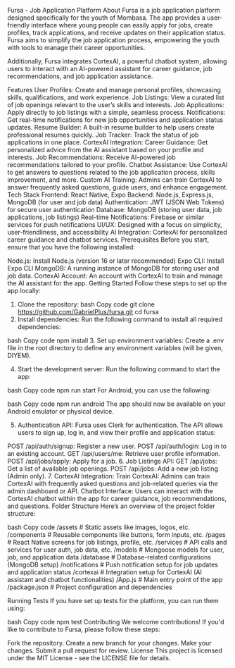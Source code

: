 Fursa - Job Application Platform
About
Fursa is a job application platform designed specifically for the youth of Mombasa. The app provides a user-friendly interface where young people can easily apply for jobs, create profiles, track applications, and receive updates on their application status. Fursa aims to simplify the job application process, empowering the youth with tools to manage their career opportunities.

Additionally, Fursa integrates CortexAI, a powerful chatbot system, allowing users to interact with an AI-powered assistant for career guidance, job recommendations, and job application assistance.


Features
User Profiles: Create and manage personal profiles, showcasing skills, qualifications, and work experience.
Job Listings: View a curated list of job openings relevant to the user’s skills and interests.
Job Applications: Apply directly to job listings with a simple, seamless process.
Notifications: Get real-time notifications for new job opportunities and application status updates.
Resume Builder: A built-in resume builder to help users create professional resumes quickly.
Job Tracker: Track the status of job applications in one place.
CortexAI Integration:
Career Guidance: Get personalized advice from the AI assistant based on your profile and interests.
Job Recommendations: Receive AI-powered job recommendations tailored to your profile.
Chatbot Assistance: Use CortexAI to get answers to questions related to the job application process, skills improvement, and more.
Custom AI Training: Admins can train CortexAI to answer frequently asked questions, guide users, and enhance engagement.
Tech Stack
Frontend: React Native, Expo
Backend: Node.js, Express.js, MongoDB (for user and job data)
Authentication: JWT (JSON Web Tokens) for secure user authentication
Database: MongoDB (storing user data, job applications, job listings)
Real-time Notifications: Firebase or similar services for push notifications
UI/UX: Designed with a focus on simplicity, user-friendliness, and accessibility
AI Integration: CortexAI for personalized career guidance and chatbot services.
Prerequisites
Before you start, ensure that you have the following installed:

Node.js: Install Node.js (version 16 or later recommended)
Expo CLI: Install Expo CLI
MongoDB: A running instance of MongoDB for storing user and job data.
CortexAI Account: An account with CortexAI to train and manage the AI assistant for the app.
Getting Started
Follow these steps to set up the app locally:

1. Clone the repository:
bash
Copy code
git clone https://github.com/GabrielPlus/fursa.git
cd fursa
2. Install dependencies:
Run the following command to install all required dependencies:

bash
Copy code
npm install
3. Set up environment variables:
Create a .env file in the root directory to define any environment variables (will be given, DIYEM).

4. Start the development server:
Run the following command to start the app:

bash
Copy code
npm run start
For Android, you can use the following:

bash
Copy code
npm run android
The app should now be available on your Android emulator or physical device.

5. Authentication API:
Fursa uses Clerk for authentication. The API allows users to sign up, log in, and view their profile and application status:

POST /api/auth/signup: Register a new user.
POST /api/auth/login: Log in to an existing account.
GET /api/users/me: Retrieve user profile information.
POST /api/jobs/apply: Apply for a job.
6. Job Listings API:
GET /api/jobs: Get a list of available job openings.
POST /api/jobs: Add a new job listing (Admin only).
7. CortexAI Integration:
Train CortexAI: Admins can train CortexAI with frequently asked questions and job-related queries via the admin dashboard or API.
Chatbot Interface: Users can interact with the CortexAI chatbot within the app for career guidance, job recommendations, and questions.
Folder Structure
Here’s an overview of the project folder structure:

bash
Copy code
/assets           # Static assets like images, logos, etc.
/components       # Reusable components like buttons, form inputs, etc.
/pages            # React Native screens for job listings, profile, etc.
/services         # API calls and services for user auth, job data, etc.
/models           # Mongoose models for user, job, and application data
/database         # Database-related configurations (MongoDB setup)
/notifications    # Push notification setup for job updates and application status
/cortexai         # Integration setup for CortexAI (AI assistant and chatbot functionalities)
/App.js           # Main entry point of the app
/package.json     # Project configuration and dependencies

Running Tests
If you have set up tests for the platform, you can run them using:

bash
Copy code
npm test
Contributing
We welcome contributions! If you'd like to contribute to Fursa, please follow these steps:

Fork the repository.
Create a new branch for your changes.
Make your changes.
Submit a pull request for review.
License
This project is licensed under the MIT License - see the LICENSE file for details.